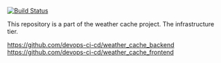 [![Build Status](https://dev.azure.com/EvgenyPolyarush/epam-diploma-polyarush/_apis/build/status/Development%20CIs/DEV%20Infrastructure%20CI?branchName=dev)](https://dev.azure.com/EvgenyPolyarush/epam-diploma-polyarush/_build/latest?definitionId=10&branchName=dev)

This repository is a part of the weather cache project. The infrastructure tier.

https://github.com/devops-ci-cd/weather_cache_backend
https://github.com/devops-ci-cd/weather_cache_frontend
